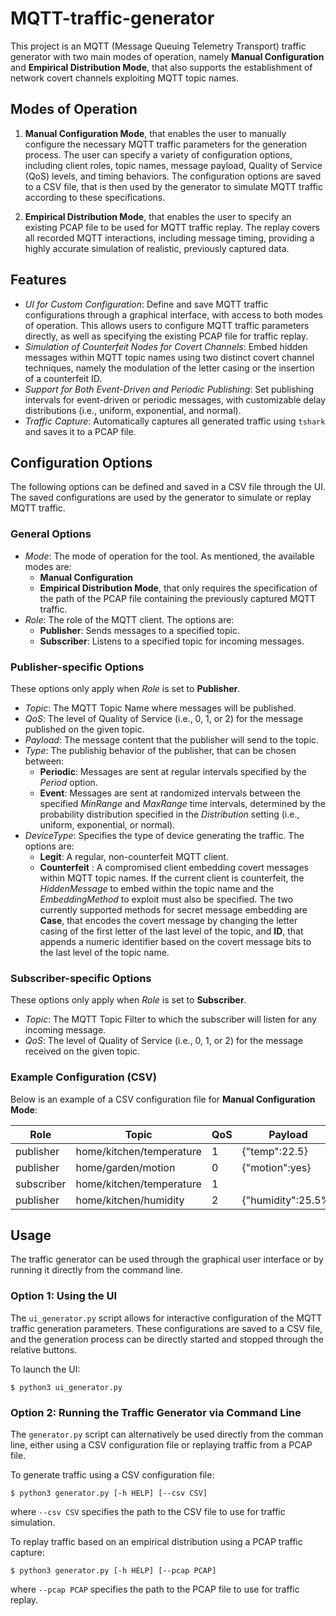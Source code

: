 # MQTT-traffic-generator 

This project is an MQTT (Message Queuing Telemetry Transport) traffic generator with two main modes of operation, namely **Manual Configuration** and **Empirical Distribution Mode**, that also supports the establishment of network covert channels exploiting MQTT topic names. 

## Modes of Operation

1. **Manual Configuration Mode**, that enables the user to manually configure the necessary MQTT traffic parameters for the generation process. The user can specify a variety of configuration options, including client roles, topic names, message payload, Quality of Service (QoS) levels, and timing behaviors. The configuration options are saved to a CSV file, that is then used by the generator to simulate MQTT traffic according to these specifications.

2. **Empirical Distribution Mode**, that enables the user to specify an existing PCAP file to be used for MQTT traffic replay. The replay covers all recorded MQTT interactions, including message timing, providing a highly accurate simulation of realistic, previously captured data.

## Features

- _UI for Custom Configuration_: Define and save MQTT traffic configurations through a graphical interface, with access to both modes of operation. This allows users to configure MQTT traffic parameters directly, as well as specifying the existing PCAP file for traffic replay.
- _Simulation of Counterfeit Nodes for Covert Channels_: Embed hidden messages within MQTT topic names using two distinct covert channel techniques, namely the modulation of the letter casing or the insertion of a counterfeit ID.
- _Support for Both Event-Driven and Periodic Publishing_: Set publishing intervals for event-driven or periodic messages, with customizable delay distributions (i.e., uniform, exponential, and normal).
- _Traffic Capture_: Automatically captures all generated traffic using `tshark` and saves it to a PCAP file.

## Configuration Options

The following options can be defined and saved in a CSV file through the UI. The saved configurations are used by the generator to simulate or replay MQTT traffic.

### General Options
- _Mode_: The mode of operation for the tool. As mentioned, the available modes are:
  - **Manual Configuration**
  - **Empirical Distribution Mode**, that only requires the specification of the path of the PCAP file containing the previously captured MQTT traffic.
- _Role_: The role of the MQTT client. The options are:
  - **Publisher**: Sends messages to a specified topic.
  - **Subscriber**: Listens to a specified topic for incoming messages.
 
### Publisher-specific Options
These options only apply when _Role_ is set to **Publisher**.
- _Topic_: The MQTT Topic Name where messages will be published.
- _QoS_: The level of Quality of Service (i.e., 0, 1, or 2) for the message published on the given topic.
- _Payload_: The message content that the publisher will send to the topic.
- _Type_: The publishig behavior of the publisher, that can be chosen between:
  - **Periodic**: Messages are sent at regular intervals specified by the _Period_ option. 
  - **Event**: Messages are sent at randomized intervals between the specified _MinRange_ and _MaxRange_ time intervals, determined by the probability distribution specified in the _Distribution_ setting (i.e., uniform, exponential, or normal).
- _DeviceType_: Specifies the type of device generating the traffic. The options are:
  - **Legit**: A regular, non-counterfeit MQTT client.
  - **Counterfeit** : A compromised client embedding covert messages within MQTT topic names. If the current client is counterfeit, the _HiddenMessage_ to embed within the topic name and the _EmbeddingMethod_ to exploit must also be specified. The two currently supported methods for secret message embedding are **Case**, that encodes the covert message by changing the letter casing of the first letter of the last level of the topic, and **ID**, that appends a numeric identifier based on the covert message bits to the last level of the topic name.
 
### Subscriber-specific Options
These options only apply when _Role_ is set to **Subscriber**.
- _Topic_: The MQTT Topic Filter to which the subscriber will listen for any incoming message.
- _QoS_: The level of Quality of Service (i.e., 0, 1, or 2) for the message received on the given topic.

### Example Configuration (CSV)

Below is an example of a CSV configuration file for **Manual Configuration Mode**:

| Role       | Topic           | QoS | Payload         | Type     | Period | MinRange | MaxRange | Distribution | DeviceType | HiddenMessage | EmbeddingMethod |
|------------|------------------|-----|-----------------|----------|--------|----------|----------|--------------|------------|---------------|-----------------|
| publisher  | home/kitchen/temperature    | 1   | {"temp":22.5}  | periodic | 10      |          |          |              | legit      |               |                 |
| publisher  | home/garden/motion | 0   | {"motion":yes} | event    |        | 2        | 8        | normal       |  |      |             |
| subscriber | home/kitchen/temperature     | 1   |                 |          |        |          |          |              |            |               |                 |
| publisher  | home/kitchen/humidity    | 2   | {"humidity":25.5%}  | periodic | 4      |          |          |              | counterfeit      |   secret            |    case             |


## Usage

The traffic generator can be used through the graphical user interface or by running it directly from the command line.

### Option 1: Using the UI

The `ui_generator.py` script allows for interactive configuration of the MQTT traffic generation parameters. These configurations are saved to a CSV file, and the generation process can be directly started and stopped through the relative buttons. 

To launch the UI:
```
$ python3 ui_generator.py
```

### Option 2: Running the Traffic Generator via Command Line

The `generator.py` script can alternatively be used directly from the comman line, either using a CSV configuration file or replaying traffic from a PCAP file. 

To generate traffic using a CSV configuration file:
```
$ python3 generator.py [-h HELP] [--csv CSV]
```
where ```--csv CSV```  specifies the path to the CSV file to use for traffic simulation.

To replay traffic based on an empirical distribution using a PCAP traffic capture:
```
$ python3 generator.py [-h HELP] [--pcap PCAP]
```
where ```--pcap PCAP```  specifies the path to the PCAP file to use for traffic replay.







